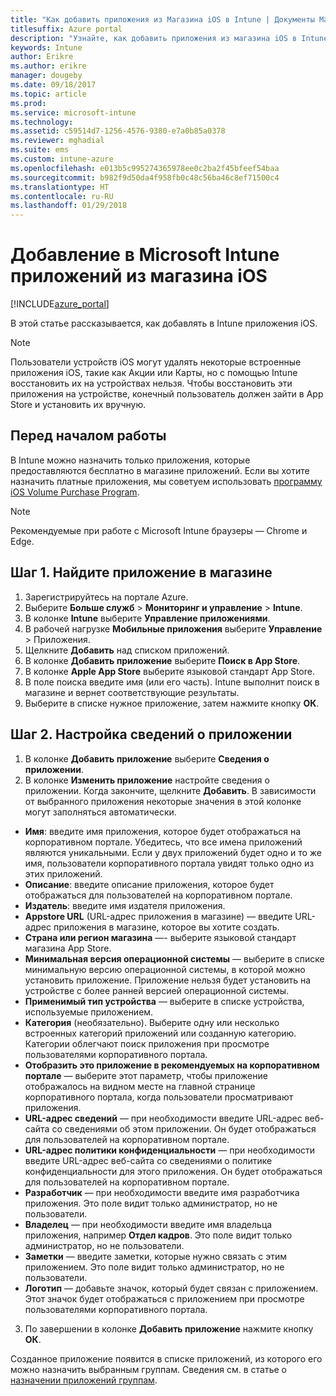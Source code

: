 ```yaml
---
title: "Как добавить приложения из Магазина iOS в Intune | Документы Майкрософт"
titlesuffix: Azure portal
description: "Узнайте, как добавить приложения из магазина iOS в Intune.\""
keywords: Intune
author: Erikre
ms.author: erikre
manager: dougeby
ms.date: 09/18/2017
ms.topic: article
ms.prod: 
ms.service: microsoft-intune
ms.technology: 
ms.assetid: c59514d7-1256-4576-9380-e7a0b85a0378
ms.reviewer: mghadial
ms.suite: ems
ms.custom: intune-azure
ms.openlocfilehash: e013b5c995274365978ee0c2ba2f45bfeef54baa
ms.sourcegitcommit: b982f9d50da4f958fb0c48c56ba46c8ef71500c4
ms.translationtype: HT
ms.contentlocale: ru-RU
ms.lasthandoff: 01/29/2018
---
```

# <a name="how-to-add-ios-store-apps-to-microsoft-intune"></a>Добавление в Microsoft Intune приложений из магазина iOS

[!INCLUDE[azure_portal](./includes/azure_portal.md)]


В этой статье рассказывается, как добавлять в Intune приложения iOS.

>[!NOTE]
>Пользователи устройств iOS могут удалять некоторые встроенные приложения iOS, такие как Акции или Карты, но с помощью Intune восстановить их на устройствах нельзя. Чтобы восстановить эти приложения на устройстве, конечный пользователь должен зайти в App Store и установить их вручную.

## <a name="before-you-start"></a>Перед началом работы

В Intune можно назначить только приложения, которые предоставляются бесплатно в магазине приложений. Если вы хотите назначить платные приложения, мы советуем использовать [программу iOS Volume Purchase Program](vpp-apps-ios.md).

>[!NOTE]
>Рекомендуемые при работе с Microsoft Intune браузеры — Chrome и Edge.

## <a name="step-1---search-for-the-app-in-the-store"></a>Шаг 1. Найдите приложение в магазине

1. Зарегистрируйтесь на портале Azure.
2. Выберите **Больше служб** > **Мониторинг и управление** > **Intune**.
3. В колонке **Intune** выберите **Управление приложениями**.
4. В рабочей нагрузке **Мобильные приложения** выберите **Управление** > Приложения.
5. Щелкните **Добавить** над списком приложений.
6. В колонке **Добавить приложение** выберите **Поиск в App Store**.
7. В колонке **Apple App Store** выберите языковой стандарт App Store.
8. В поле поиска введите имя (или его часть). Intune выполнит поиск в магазине и вернет соответствующие результаты.
9. Выберите в списке нужное приложение, затем нажмите кнопку **ОК**.

## <a name="step-2---configure-app-information"></a>Шаг 2. Настройка сведений о приложении

1. В колонке **Добавить приложение** выберите **Сведения о приложении**.
2. В колонке **Изменить приложение** настройте сведения о приложении. Когда закончите, щелкните **Добавить**. В зависимости от выбранного приложения некоторые значения в этой колонке могут заполняться автоматически.
- **Имя**: введите имя приложения, которое будет отображаться на корпоративном портале. Убедитесь, что все имена приложений являются уникальными. Если у двух приложений будет одно и то же имя, пользователи корпоративного портала увидят только одно из этих приложений.
- **Описание**: введите описание приложения, которое будет отображаться для пользователей на корпоративном портале.
- **Издатель**: введите имя издателя приложения.
- **Appstore URL** (URL-адрес приложения в магазине) — введите URL-адрес приложения в магазине, которое вы хотите создать.
- **Страна или регион магазина** —- выберите языковой стандарт магазина App Store.
- **Минимальная версия операционной системы** — выберите в списке минимальную версию операционной системы, в которой можно установить приложение. Приложение нельзя будет установить на устройстве с более ранней версией операционной системы.
- **Применимый тип устройства** — выберите в списке устройства, используемые приложением.
- **Категория** (необязательно). Выберите одну или несколько встроенных категорий приложений или созданную категорию. Категории облегчают поиск приложения при просмотре пользователями корпоративного портала.
- **Отобразить это приложение в рекомендуемых на корпоративном портале** — выберите этот параметр, чтобы приложение отображалось на видном месте на главной странице корпоративного портала, когда пользователи просматривают приложения.
- **URL-адрес сведений** — при необходимости введите URL-адрес веб-сайта со сведениями об этом приложении. Он будет отображаться для пользователей на корпоративном портале.
- **URL-адрес политики конфиденциальности** — при необходимости введите URL-адрес веб-сайта со сведениями о политике конфиденциальности для этого приложения. Он будет отображаться для пользователей на корпоративном портале.
- **Разработчик** — при необходимости введите имя разработчика приложения. Это поле видит только администратор, но не пользователи.
- **Владелец** — при необходимости введите имя владельца приложения, например **Отдел кадров**.  Это поле видит только администратор, но не пользователи.
- **Заметки** — введите заметки, которые нужно связать с этим приложением. Это поле видит только администратор, но не пользователи.
- **Логотип** — добавьте значок, который будет связан с приложением. Этот значок будет отображаться с приложением при просмотре пользователями корпоративного портала.
3. По завершении в колонке **Добавить приложение** нажмите кнопку **ОК**.

Созданное приложение появится в списке приложений, из которого его можно назначить выбранным группам. Сведения см. в статье о [назначении приложений группам](apps-deploy.md).
